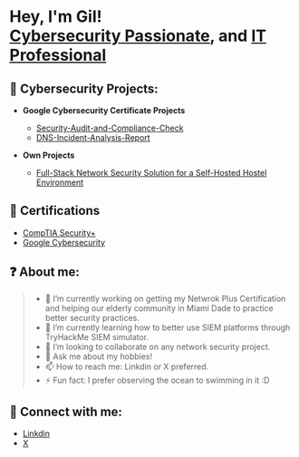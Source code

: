 <h1>Hey, I'm Gil! <br/><a href="https://github.com/CybersecGM">Cybersecurity Passionate</a>, and <a href="https://www.linkedin.com/in/gilberthmanrique/">IT Professional</a></h1>

<h2>🤖 Cybersecurity Projects:</h2>

- <b>Google Cybersecurity Certificate Projects</b>
  - [Security-Audit-and-Compliance-Check](https://github.com/CybersecGM/Security-Audit-and-Compliance-Check)
  - [DNS-Incident-Analysis-Report](https://github.com/CybersecGM/DNS-Incident-Analysis-Report)

- <b>Own Projects</b>
  - [Full-Stack Network Security Solution for a Self-Hosted Hostel Environment](https://github.com/CybersecGM/Full-Stack-Network-Security-Solution-for-a-Self-Hosted-Hostel-Environment)
  
<h2>📝 Certifications</h2>

- [CompTIA Security+](https://www.credly.com/badges/54356d6a-151e-4ce1-a38e-3d853285d502)
- [Google Cybersecurity](https://www.credly.com/badges/e0128c6c-7651-41ea-af2d-f1868e11a12d)

<h2>❓ About me:</h2>

>- 🔭 I’m currently working on getting my Netwrok Plus Certification and helping our elderly community in Miami Dade to practice better security practices.
>- 🌱 I’m currently learning how to better use SIEM platforms through TryHackMe SIEM simulator.
>- 👯 I’m looking to collaborate on any network security project.
>- 💬 Ask me about my hobbies!
>- 📫 How to reach me: Linkdin or X preferred.
>- ⚡ Fun fact: I prefer observing the ocean to swimming in it :D

<h2> 🤳 Connect with me:</h2>

- [Linkdin](https://www.linkedin.com/in/gilberthmanrique/)
- [X](https://www.x.com)
